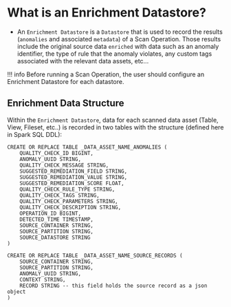 # What is an Enrichment Datastore?

* An `Enrichment Datastore` is a `Datastore` that is used to record the results (`anomalies` and associated `metadata`) of a Scan Operation.  Those results include the original source data `enriched` with data such as an anomaly identifier, the type of rule that the anomaly violates, any custom tags associated with the relevant data assets, etc...

!!! info
    Before running a Scan Operation, the user should configure an Enrichment Datastore for each datastore.

## Enrichment Data Structure

Within the `Enrichment Datastore`, data for each scanned data asset (Table, View, Fileset, etc..) is recorded in two tables with the structure (defined here in Spark SQL DDL):

```
CREATE OR REPLACE TABLE _DATA_ASSET_NAME_ANOMALIES (
	QUALITY_CHECK_ID BIGINT,
	ANOMALY_UUID STRING,
	QUALITY_CHECK_MESSAGE STRING,
	SUGGESTED_REMEDIATION_FIELD STRING,
	SUGGESTED_REMEDIATION_VALUE STRING,
	SUGGESTED_REMEDIATION_SCORE FLOAT,
	QUALITY_CHECK_RULE_TYPE STRING,
	QUALITY_CHECK_TAGS STRING,
	QUALITY_CHECK_PARAMETERS STRING,
	QUALITY_CHECK_DESCRIPTION STRING,
	OPERATION_ID BIGINT,
	DETECTED_TIME TIMESTAMP,
	SOURCE_CONTAINER STRING,
	SOURCE_PARTITION STRING,
	SOURCE_DATASTORE STRING
)

CREATE OR REPLACE TABLE _DATA_ASSET_NAME_SOURCE_RECORDS (
	SOURCE_CONTAINER STRING,
	SOURCE_PARTITION STRING,
	ANOMALY_UUID STRING,
	CONTEXT STRING,
	RECORD STRING -- this field holds the source record as a json object
)

```
